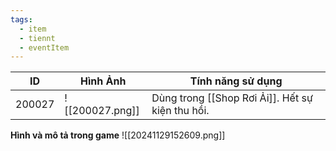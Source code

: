```yaml
---
tags:
  - item
  - tiennt
  - eventItem
---
```


| ID     | Hình Ảnh        | Tính năng sử dụng                                |
| ------ | --------------- | ------------------------------------------------ |
| 200027 | ![[200027.png]] | Dùng trong [[Shop Rơi Ải]]. Hết sự kiện thu hồi. |
**Hình và mô tả trong game**
![[20241129152609.png]]
